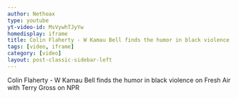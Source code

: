 ```yaml
---
author: Nethoax
type: youtube
yt-video-id: MsVywhTJyYw
homedisplay: iframe
title: Colin Flaherty - W Kamau Bell finds the humor in black violence on Fresh Air with Terry Gross on NPR
tags: [video, iframe]
category: [video]
layout: post-classic-sidebar-left
---
```

Colin Flaherty - W Kamau Bell finds the humor in black violence on Fresh Air with Terry Gross on NPR 
